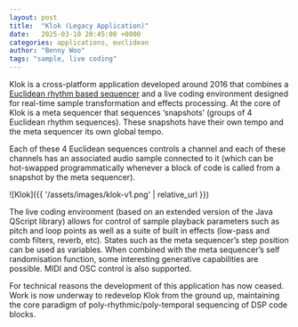 ```yaml
---
layout: post
title:  "Klok (Legacy Application)"
date:   2025-03-10 20:45:00 +0000
categories: applications, euclidean
author: "Benny Woo"
tags: "sample, live coding"
---
```


Klok is a cross-platform application developed around 2016 that combines a [Euclidean rhythm based sequencer](https://en.wikipedia.org/wiki/Euclidean_rhythm) and a live coding environment designed for real-time sample transformation and effects processing. At the core of Klok is a meta sequencer that sequences ‘snapshots’ (groups of 4 Euclidean rhythm sequences). These snapshots have their own tempo and the meta sequencer its own global tempo.

Each of these 4 Euclidean sequences controls a channel and each of these channels has an associated audio sample connected to it (which can be hot-swapped programmatically whenever a block of code is called from a snapshot by the meta sequencer).

![Klok]({{ '/assets/images/klok-v1.png' | relative_url }})

The live coding environment (based on an extended version of the Java QScript library) allows for control of sample playback parameters such as pitch and loop points as well as a suite of built in effects (low-pass and comb filters, reverb, etc). States such as the meta sequencer’s step position can be used as variables. When combined with the meta sequencer’s self randomisation function, some interesting generative capabilities are possible. MIDI and OSC control is also supported.

For technical reasons the development of this application has now ceased. Work is now underway to redevelop Klok from the ground up, maintaining the core paradigm of poly-rhythmic/poly-temporal sequencing of DSP code blocks.